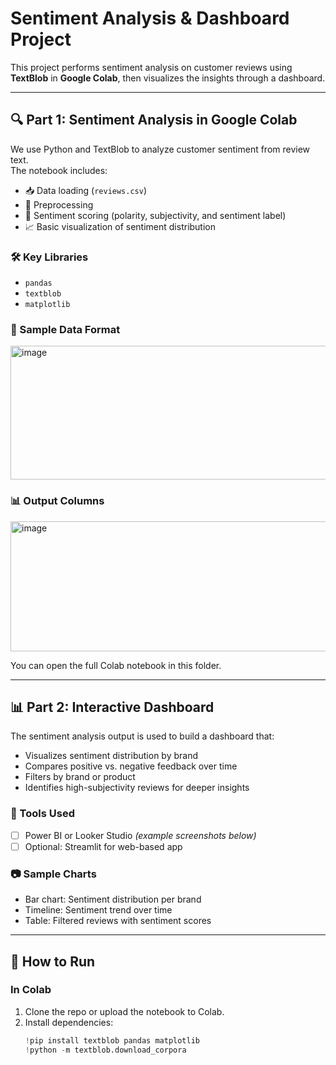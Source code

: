 # Sentiment Analysis & Dashboard Project

This project performs sentiment analysis on customer reviews using **TextBlob** in **Google Colab**, then visualizes the insights through a dashboard.

---

## 🔍 Part 1: Sentiment Analysis in Google Colab

We use Python and TextBlob to analyze customer sentiment from review text.  
The notebook includes:

- 📥 Data loading (`reviews.csv`)
- 🧼 Preprocessing
- 🧪 Sentiment scoring (polarity, subjectivity, and sentiment label)
- 📈 Basic visualization of sentiment distribution

### 🛠️ Key Libraries
- `pandas`
- `textblob`
- `matplotlib`

### 📁 Sample Data Format

<img width="1083" height="214" alt="image" src="https://github.com/user-attachments/assets/b9865349-852f-4e8f-a420-62d8076f0ac3" />

### 📊 Output Columns

<img width="722" height="208" alt="image" src="https://github.com/user-attachments/assets/229a4874-f573-4580-a636-2a5cf7418bc8" />


You can open the full Colab notebook in this folder.

---

## 📊 Part 2: Interactive Dashboard

The sentiment analysis output is used to build a dashboard that:

- Visualizes sentiment distribution by brand
- Compares positive vs. negative feedback over time
- Filters by brand or product
- Identifies high-subjectivity reviews for deeper insights

### 🧰 Tools Used
- [ ] Power BI or Looker Studio *(example screenshots below)*
- [ ] Optional: Streamlit for web-based app

### 📷 Sample Charts
- Bar chart: Sentiment distribution per brand
- Timeline: Sentiment trend over time
- Table: Filtered reviews with sentiment scores

---

## 🚀 How to Run

### In Colab
1. Clone the repo or upload the notebook to Colab.
2. Install dependencies:
   ```python
   !pip install textblob pandas matplotlib
   !python -m textblob.download_corpora

